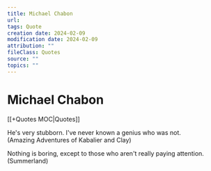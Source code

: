 ```yaml
---
title: Michael Chabon
url: 
tags: Quote
creation date: 2024-02-09
modification date: 2024-02-09
attribution: ""
fileClass: Quotes
source: ""
topics: ""
---
```


# Michael Chabon

[[+Quotes MOC|Quotes]]

He's very stubborn. I've never known a genius who was not.  
(Amazing Adventures of Kabalier and Clay)

Nothing is boring, except to those who aren't really paying attention.  
(Summerland)
